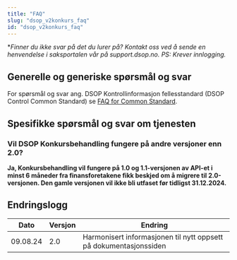 ```yaml
---
title: "FAQ"
slug: "dsop_v2konkurs_faq"
id: "dsop_v2konkurs_faq"
---
```


**Finner du ikke svar på det du lurer på? Kontakt oss ved å sende en henvendelse i saksportalen vår på support.dsop.no. PS: Krever innlogging.*

## Generelle og generiske spørsmål og svar

For spørsmål og svar ang. DSOP Kontrollinformasjon fellesstandard (DSOP Control Common Standard) se
[FAQ for Common Standard](https://dokumentasjon.dsop.no/dsop_v2fellesstandard_faq.html).

## Spesifikke spørsmål og svar om tjenesten

### Vil DSOP Konkursbehandling fungere på andre versjoner enn 2.0?

**Ja, Konkursbehandling vil fungere på 1.0 og 1.1-versjonen av API-et i minst 6 måneder fra finansforetakene fikk beskjed
om å migrere til 2.0-versjonen. Den gamle versjonen vil ikke bli utfaset før tidligst 31.12.2024.**

## Endringslogg

| Dato | Versjon | Endring |
| ---------- | --------- | ------------------------------------------------------------------- |
| 09.08.24 | 2.0 | Harmonisert informasjonen til nytt oppsett på dokumentasjonssiden |
